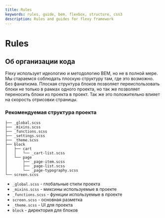 ```yaml
---
title: Rules
keywords: rules, guide, bem, flexbox, structure, css3
description: Rules and guides for flexy framework
---
```


# Rules

## Об организации кода

Flexy использует идеологию и методологию BEM, но не в полной мере. Мы стараемся соблюдать плоскую структуру там, где это
возможно. Без фанатизма. Плоская структура блоков позволяет переиспользовать блоки не только в рамках одного проекта,
но так же позволяет переносить блоки из проекта в проект. Так же это положительно влияет на скорость отрисовки страницы.

### Рекомендуемая структура проекта

```
├── _global.scss
├── _mixins.scss
├── _functions.scss
├── _settings.scss
├── _theme.scss
├── block
│   ├── cart
│   │   └── _cart-list.scss
│   └── page
│       ├── _page-item.scss
│       ├── _page-list.scss
│       └── _page-typography.scss
└── screen.scss
```

* `_global.scss` - глобальные стили проекта
* `_mixins.scss` - миксины используемые в проекте
* `_functions.scss` - функции используемые в проекте
* `screen.scss` - основная разметка
* `_theme.scss` - UI для проекта
* `block` - директория для блоков
